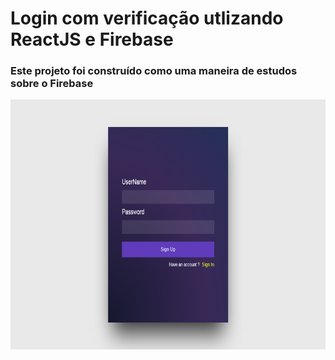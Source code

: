 # Login com verificação utlizando ReactJS e Firebase

### Este projeto foi construído como uma maneira de estudos sobre o Firebase


<img src="https://github.com/mattheussAL/login-react-firebase/blob/main/.github/login.PNG" width="800" height="400">

